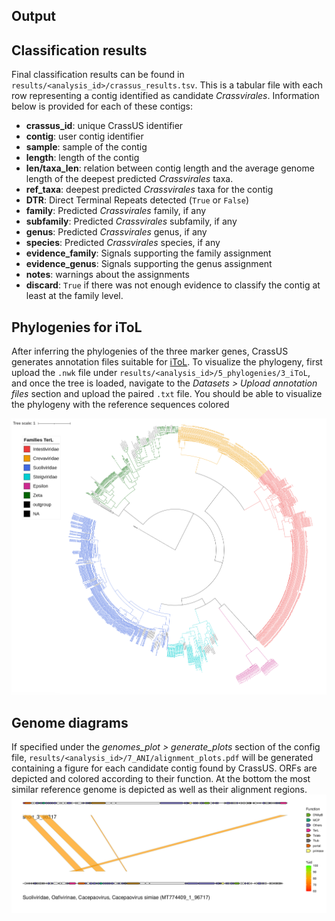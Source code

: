 ## Output

## Classification results
Final classification results can be found in `results/<analysis_id>/crassus_results.tsv`.
This is a tabular file with each row representing a contig identified as candidate
_Crassvirales_. Information below is provided for each of these contigs:

- **crassus_id**: unique CrassUS identifier
- **contig**: user contig identifier
- **sample**: sample of the contig
- **length**: length of the contig
- **len/taxa_len**: relation between contig length and the average genome length
of the deepest predicted _Crassvirales_ taxa.
- **ref_taxa**: deepest predicted _Crassvirales_ taxa for the contig
- **DTR**: Direct Terminal Repeats detected (`True` or `False`)
- **family**: Predicted _Crassvirales_ family, if any
- **subfamily**: Predicted _Crassvirales_ subfamily, if any
- **genus**: Predicted _Crassvirales_ genus, if any
- **species**: Predicted _Crassvirales_ species, if any
- **evidence_family**: Signals supporting the family assignment
- **evidence_genus**: Signals supporting the genus assignment
- **notes**: warnings about the assignments
- **discard**: `True` if there was not enough evidence to classify the contig at least at the family level.

## Phylogenies for iToL

After inferring the phylogenies of the three marker genes, CrassUS generates annotation files suitable for 
[iToL](https://itol.embl.de/). To visualize the phylogeny, first upload the `.nwk` file under 
`results/<analysis_id>/5_phylogenies/3_iToL`, and once the tree is loaded, navigate to the _Datasets > Upload annotation 
files_ section and upload the paired `.txt` file. You should be able to visualize the phylogeny with the reference 
sequences colored

![Flowchart](../img/tree_docs.png)

## Genome diagrams

If specified under the _genomes_plot > generate_plots_ section of the config file, `results/<analysis_id>/7_ANI/alignment_plots.pdf` 
will be generated containing a figure for each candidate contig found by CrassUS. ORFs are depicted and colored 
according to their function. At the bottom the most similar reference genome is depicted as well as their alignment regions.
![Flowchart](../img/genome_docs.png)